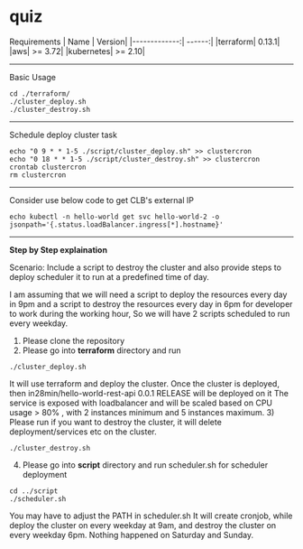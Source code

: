 # quiz


Requirements
| Name          | Version|
|-------------:| ------:|
|terraform| 0.13.1|
|aws| >= 3.72|
|kubernetes| >= 2.10|

---

Basic Usage
```
cd ./terraform/
./cluster_deploy.sh
./cluster_destroy.sh

```

---

Schedule deploy cluster task
```
echo "0 9 * * 1-5 ./script/cluster_deploy.sh" >> clustercron
echo "0 18 * * 1-5 ./script/cluster_destroy.sh" >> clustercron
crontab clustercron
rm clustercron
```

---

Consider use below code to get CLB's external IP
```
echo kubectl -n hello-world get svc hello-world-2 -o jsonpath='{.status.loadBalancer.ingress[*].hostname}'
```
---
**Step by Step explaination**

Scenario:
Include a script to destroy the cluster and also provide steps to deploy scheduler it to run at a predefined time of day.

 I am assuming that we will need a script to deploy the resources every day in 9pm and
a script to destroy the resources every day in 6pm for developer to work during the working hour,
So we will have 2 scripts scheduled to run every weekday. 


1) Please clone the repository
2) Please go into **terraform** directory and run
```
./cluster_deploy.sh
```
It will use terraform and deploy the cluster. Once the cluster is deployed, then in28min/hello-world-rest-api 0.0.1 RELEASE will be deployed on it
The service is exposed with loadbalancer and will be scaled based on CPU usage > 80% , with 2 instances minimum and 5 instances maximum.
3) Please run if you want to destroy the cluster, it will delete deployment/services etc on the cluster.
```
./cluster_destroy.sh
```
4) Please go into **script** directory and run scheduler.sh for scheduler deployment
```
cd ../script
./scheduler.sh
```
You may have to adjust the PATH in scheduler.sh
It will create cronjob, while deploy the cluster on every weekday at 9am, and destroy the cluster on every weekday 6pm.
Nothing happened on Saturday and Sunday.


